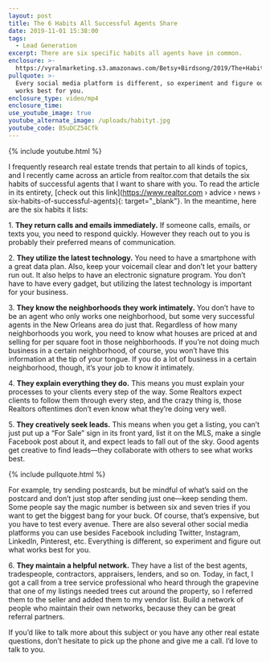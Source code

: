 ```yaml
---
layout: post
title: The 6 Habits All Successful Agents Share
date: 2019-11-01 15:38:00
tags:
  - Lead Generation
excerpt: There are six specific habits all agents have in common.
enclosure: >-
  https://vyralmarketing.s3.amazonaws.com/Betsy+Birdsong/2019/The+Habits+of+Successful+Agents.mp4
pullquote: >-
  Every social media platform is different, so experiment and figure out what
  works best for you.
enclosure_type: video/mp4
enclosure_time:
use_youtube_image: true
youtube_alternate_image: /uploads/habityt.jpg
youtube_code: B5uDCZ54Cfk
---
```


{% include youtube.html %}

I frequently research real estate trends that pertain to all kinds of topics, and I recently came across an article from realtor.com that details the six habits of successful agents that I want to share with you. To read the article in its entirety, [check out this link](https://www.realtor.com › advice › news › six-habits-of-successful-agents){: target="_blank"}. In the meantime, here are the six habits it lists:

1\. **They return calls and emails immediately.** If someone calls, emails, or texts you, you need to respond quickly. However they reach out to you is probably their preferred means of communication.&nbsp;

2\. **They utilize the latest technology.** You need to have a smartphone with a great data plan. Also, keep your voicemail clear and don’t let your battery run out. It also helps to have an electronic signature program. You don’t have to have every gadget, but utilizing the latest technology is important for your business.&nbsp;

3\. **They know the neighborhoods they work intimately.** You don’t have to be an agent who only works one neighborhood, but some very successful agents in the New Orleans area do just that. Regardless of how many neighborhoods you work, you need to know what houses are priced at and selling for per square foot in those neighborhoods. If you’re not doing much business in a certain neighborhood, of course, you won’t have this information at the tip of your tongue. If you do a lot of business in a certain neighborhood, though, it’s your job to know it intimately.&nbsp;

4\. **They explain everything they do.** This means you must explain your processes to your clients every step of the way. Some Realtors expect clients to follow them through every step, and the crazy thing is, those Realtors oftentimes don’t even know what they’re doing very well. &nbsp;

5\. **They creatively seek leads.** This means when you get a listing, you can’t just put up a “For Sale” sign in its front yard, list it on the MLS, make a single Facebook post about it, and expect leads to fall out of the sky. Good agents get creative to find leads—they collaborate with others to see what works best.&nbsp;

{% include pullquote.html %}

For example, try sending postcards, but be mindful of what’s said on the postcard and don’t just stop after sending just one—keep sending them. Some people say the magic number is between six and seven tries if you want to get the biggest bang for your buck. Of course, that’s expensive, but you have to test every avenue. There are also several other social media platforms you can use besides Facebook including Twitter, Instagram, LinkedIn, Pinterest, etc. Everything is different, so experiment and figure out what works best for you.&nbsp;

6\. **They maintain a helpful network.** They have a list of the best agents, tradespeople, contractors, appraisers, lenders, and so on. Today, in fact, I got a call from a tree service professional who heard through the grapevine that one of my listings needed trees cut around the property, so I referred them to the seller and added them to my vendor list. Build a network of people who maintain their own networks, because they can be great referral partners.&nbsp;

If you’d like to talk more about this subject or you have any other real estate questions, don’t hesitate to pick up the phone and give me a call. I’d love to talk to you.&nbsp;<br>&nbsp;

&nbsp;